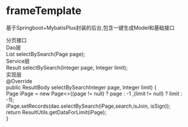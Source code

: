 # frameTemplate
基于Springboot+MybatisPlus封装的后台,包含一键生成Model和基础接口  

分页接口  
Dao层  
  List<T> selectBySearch(Page<T> page);  
Service层  
  Result selectBySearch(Integer page, Integer limit);  
实现层  
  @Override  
    public ResultBody selectBySearchInteger page, Integer limit) {  
        Page<T> iPage = new Page<>((page != null) ? page : -1 ,(limit != null) ? limit : -1);  
        iPage.setRecords(dao.selectBySearch(iPage,search,isJoin, isSign));  
        return ResultUtils.getDataForLimit(iPage);  
    }
